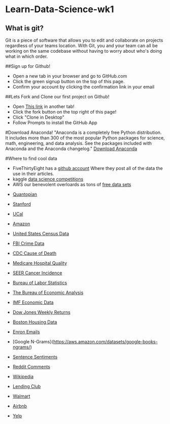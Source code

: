 # Learn-Data-Science-wk1

## What is git?
Git is a piece of software that allows you to edit and collaborate on projects
regardless of your teams location. With Git, you and your team can all be working
on the same codebase without having to worry about who's doing what in which order.


##Sign up for Github!
- Open a new tab in your browser and go to GitHub.com
- Click the green signup button on the top of this page.
- Confirm your account by clicking the confirmation link in your email

##Lets Fork and Clone our first project on Github!
- Open [This link](https://github.com/GalvanizeOpenSource/Chocolate-Chip-Cookies) in another tab!
- Click the fork button on the top right of this page!
- Click "Clone in Desktop"
- Follow Prompts to install the GitHub App

#Download Anaconda!
"Anaconda is a completely free Python distribution. It includes more than 300 of
the most popular Python packages for science, math, engineering, and data analysis.
See the packages included with Anaconda and the Anaconda changelog."
[Download Anaconda](https://www.continuum.io/downloads)

#Where to find cool data
- FiveThirtyEight has a [github account](https://github.com/fivethirtyeight) Where they
  post all of the data the use in their articles.
- kaggle [data science competitions](https://www.kaggle.com/competitions)
- AWS our benevolent overloards as tons of [free data sets](http://aws.amazon.com/public-data-sets/)
 
* [Quantopian](https://www.quantopian.com/home)

* [Stanford](http://snap.stanford.edu/data/)

* [UCal](https://archive.ics.uci.edu/ml/datasets.html)

* [Amazon](http://aws.amazon.com/public-data-sets/)

* [United States Census Data](http://www2.census.gov/acs2013_1yr/summaryfile/)

* [FBI Crime Data](https://www.fbi.gov/about-us/cjis/ucr/crime-in-the-u.s/2013/crime-in-the-u.s.-2013/tables/1tabledatadecoverviewpdf/table_1_crime_in_the_united_states_by_volume_and_rate_per_100000_inhabitants_1994-2013.xls)

* [CDC Cause of Death](http://wonder.cdc.gov/)

* [Medicare Hospital Quality](https://data.medicare.gov/data/hospital-compare#)

* [SEER Cancer Incidence](http://seer.cancer.gov/faststats/selections.php?series=cancer)

* [Bureau of Labor Statistics](http://www.bls.gov/data/)

* [The Bureau of Economic Analysis](http://www.bea.gov/national/index.htm)

* [IMF Economic Data](http://data.imf.org/?sk=7CB6619C-CF87-48DC-9443-2973E161ABEB) 

* [Dow Jones Weekly Returns](http://archive.ics.uci.edu/ml/datasets/Dow+Jones+Index)

* [Boston Housing Data](http://archive.ics.uci.edu/ml/datasets/Housing)

* [Enron Emails](http://www.cs.cmu.edu/~enron/)

* [Google N-Grams}(https://aws.amazon.com/datasets/google-books-ngrams/)

* [Sentence Sentiments](https://archive.ics.uci.edu/ml/datasets/Sentiment+Labelled+Sentences)

* [Reddit Comments](https://www.kaggle.com/c/reddit-comments-may-2015/)

* [Wikipedia](https://en.wikipedia.org/wiki/Wikipedia:Database_download#English-language_Wikipedia)

* [Lending Club](https://www.lendingclub.com/info/download-data.action)

* [Walmart](https://www.kaggle.com/c/walmart-recruiting-store-sales-forecasting/data)

* [Airbnb](http://databits.io/challenges/airbnb-user-pathways-challenge)

* [Yelp](https://www.yelp.com/academic_dataset)
